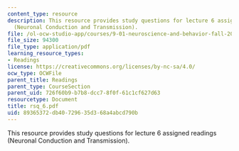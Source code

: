 ```yaml
---
content_type: resource
description: This resource provides study questions for lecture 6 assigned readings
  (Neuronal Conduction and Transmission).
file: /ol-ocw-studio-app/courses/9-01-neuroscience-and-behavior-fall-2003/89365372db40729635d368a4abcd790b_rsq_6.pdf
file_size: 94300
file_type: application/pdf
learning_resource_types:
- Readings
license: https://creativecommons.org/licenses/by-nc-sa/4.0/
ocw_type: OCWFile
parent_title: Readings
parent_type: CourseSection
parent_uid: 726f60b9-b7b8-dcc7-8f0f-61c1cf627d63
resourcetype: Document
title: rsq_6.pdf
uid: 89365372-db40-7296-35d3-68a4abcd790b
---
```

This resource provides study questions for lecture 6 assigned readings (Neuronal Conduction and Transmission).
